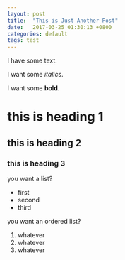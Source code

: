 ```yaml
---
layout: post
title:  "This is Just Another Post"
date:   2017-03-25 01:30:13 +0800
categories: default
tags: test
---
```

I have some text.

I want some _italics_.

I want some **bold**.

# this is heading 1

## this is heading 2

### this is heading 3

you want a list?
* first
* second
* third

you want an ordered list?
1. whatever
1. whatever
1. whatever